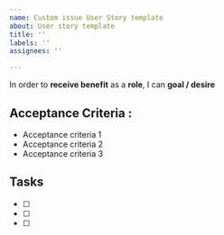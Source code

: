 ```yaml
---
name: Custom issue User Story template
about: User story template
title: ''
labels: ''
assignees: ''

---
```


In order to **receive benefit** as a **role**, I can **goal / desire**

## Acceptance Criteria :
* Acceptance criteria 1
* Acceptance criteria 2
* Acceptance criteria 3

## Tasks
- [ ]
- [ ]
- [ ]
